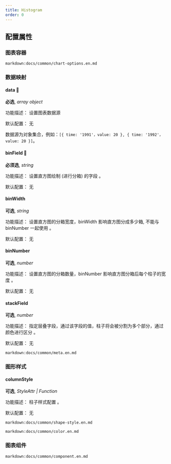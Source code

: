 ```yaml
---
title: Histogram
order: 0
---
```


## 配置属性

### 图表容器

`markdown:docs/common/chart-options.en.md`

### 数据映射

#### data 📌

**必选**, _array object_

功能描述： 设置图表数据源

默认配置： 无

数据源为对象集合，例如：`[{ time: '1991'，value: 20 }, { time: '1992'，value: 20 }]`。

#### binField 📌

**必须选**, _string_

功能描述： 设置直方图绘制 (进行分箱) 的字段 。

默认配置： 无

#### binWidth

**可选**, _string_

功能描述： 设置直方图的分箱宽度，binWidth 影响直方图分成多少箱, 不能与 binNumber 一起使用 。

默认配置： 无

#### binNumber

**可选**, _number_

功能描述： 设置直方图的分箱数量，binNumber 影响直方图分箱后每个柱子的宽度 。

默认配置： 无

#### stackField

**可选**, _number_

功能描述： 指定层叠字段，通过该字段的值，柱子将会被分割为多个部分，通过颜色进行区分 。

默认配置： 无

`markdown:docs/common/meta.en.md`

### 图形样式

#### columnStyle

**可选**, _StyleAttr | Function_

功能描述： 柱子样式配置 。

默认配置： 无

`markdown:docs/common/shape-style.en.md`

`markdown:docs/common/color.en.md`

### 图表组件

`markdown:docs/common/component.en.md`
